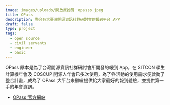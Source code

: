 ```yaml
---
image: images/uploads/開放原始碼－opasss.jpeg
title: OPass
description: 整合各大臺灣開源資訊社群研討會的報到平台 APP
draft: false
type: project
tags:
  - open source
  - civil servants
  - engineer
  - basic
---
```

OPass 原本是為了台灣開源資訊社群研討會所開發的報到 App，在 SITCON 學生計算機年會及 COSCUP 開源人年會已多次使用，為了各活動的使用需求便啟動了整合計畫，成為了 OPass 大平台來繼續提供給大家最好的報到體驗，並提供第一手的年會資訊。

- [OPass 官方網站](https://opass.app/)
